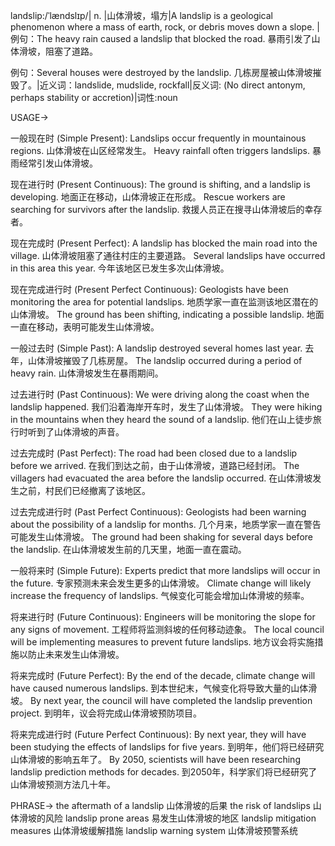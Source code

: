 landslip:/ˈlændslɪp/| n. |山体滑坡，塌方|A landslip is a geological phenomenon where a mass of earth, rock, or debris moves down a slope. |例句：The heavy rain caused a landslip that blocked the road.  暴雨引发了山体滑坡，阻塞了道路。

例句：Several houses were destroyed by the landslip.  几栋房屋被山体滑坡摧毁了。|近义词：landslide, mudslide, rockfall|反义词: (No direct antonym, perhaps stability or accretion)|词性:noun


USAGE->

一般现在时 (Simple Present):
Landslips occur frequently in mountainous regions. 山体滑坡在山区经常发生。
Heavy rainfall often triggers landslips.  暴雨经常引发山体滑坡。

现在进行时 (Present Continuous):
The ground is shifting, and a landslip is developing. 地面正在移动，山体滑坡正在形成。
Rescue workers are searching for survivors after the landslip.  救援人员正在搜寻山体滑坡后的幸存者。


现在完成时 (Present Perfect):
A landslip has blocked the main road into the village.  山体滑坡阻塞了通往村庄的主要道路。
Several landslips have occurred in this area this year. 今年该地区已发生多次山体滑坡。


现在完成进行时 (Present Perfect Continuous):
Geologists have been monitoring the area for potential landslips. 地质学家一直在监测该地区潜在的山体滑坡。
The ground has been shifting, indicating a possible landslip. 地面一直在移动，表明可能发生山体滑坡。


一般过去时 (Simple Past):
A landslip destroyed several homes last year. 去年，山体滑坡摧毁了几栋房屋。
The landslip occurred during a period of heavy rain. 山体滑坡发生在暴雨期间。


过去进行时 (Past Continuous):
We were driving along the coast when the landslip happened.  我们沿着海岸开车时，发生了山体滑坡。
They were hiking in the mountains when they heard the sound of a landslip. 他们在山上徒步旅行时听到了山体滑坡的声音。



过去完成时 (Past Perfect):
The road had been closed due to a landslip before we arrived. 在我们到达之前，由于山体滑坡，道路已经封闭。
The villagers had evacuated the area before the landslip occurred.  在山体滑坡发生之前，村民们已经撤离了该地区。


过去完成进行时 (Past Perfect Continuous):
Geologists had been warning about the possibility of a landslip for months.  几个月来，地质学家一直在警告可能发生山体滑坡。
The ground had been shaking for several days before the landslip. 在山体滑坡发生前的几天里，地面一直在震动。



一般将来时 (Simple Future):
Experts predict that more landslips will occur in the future. 专家预测未来会发生更多的山体滑坡。
Climate change will likely increase the frequency of landslips. 气候变化可能会增加山体滑坡的频率。



将来进行时 (Future Continuous):
Engineers will be monitoring the slope for any signs of movement. 工程师将监测斜坡的任何移动迹象。
The local council will be implementing measures to prevent future landslips. 地方议会将实施措施以防止未来发生山体滑坡。



将来完成时 (Future Perfect):
By the end of the decade, climate change will have caused numerous landslips. 到本世纪末，气候变化将导致大量的山体滑坡。
By next year, the council will have completed the landslip prevention project. 到明年，议会将完成山体滑坡预防项目。



将来完成进行时 (Future Perfect Continuous):
By next year, they will have been studying the effects of landslips for five years. 到明年，他们将已经研究山体滑坡的影响五年了。
By 2050, scientists will have been researching landslip prediction methods for decades. 到2050年，科学家们将已经研究了山体滑坡预测方法几十年。


PHRASE->
the aftermath of a landslip 山体滑坡的后果
the risk of landslips 山体滑坡的风险
landslip prone areas 易发生山体滑坡的地区
landslip mitigation measures 山体滑坡缓解措施
landslip warning system 山体滑坡预警系统
